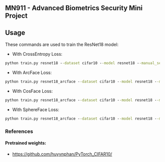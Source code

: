 MN911 - Advanced Biometrics Security Mini Project
------

## Usage

These commands are used to train the ResNet18 model:

- With CrossEntropy Loss:
```cmd
python train.py resnet18 --dataset cifar10 --model resnet18 --manual_seed 1 --batch_size 256 --epochs 50 --device cuda:0
```
- With ArcFace Loss:
```cmd
python train.py resnet18_arcface --dataset cifar10 --model resnet18 --manual_seed 1 --batch_size 256 --epochs 50 --loss arcface --device cuda:0
```
- With CosFace Loss:
```cmd
python train.py resnet18_arcface --dataset cifar10 --model resnet18 --manual_seed 1 --batch_size 256 --epochs 50 --loss cosface --device cuda:0
```
- With SphereFace Loss:
```cmd
python train.py resnet18_arcface --dataset cifar10 --model resnet18 --manual_seed 1 --batch_size 256 --epochs 50 --loss sphereface --device cuda:0
```

### References

#### Pretrained weights:
- https://github.com/huyvnphan/PyTorch_CIFAR10/

